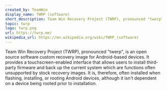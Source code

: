 ```yaml
---
created_by: TeamWin
display_name: TWRP (software)
short_description: Team Win Recovery Project (TWRP), pronounced "twerp", is an open-source software custom recovery image for Android-based devices.
topic: twrp
logo: twrp.png
url: https://twrp.me/
wikipedia_url: https://en.wikipedia.org/wiki/TWRP_(software)
---
```


Team Win Recovery Project (TWRP), pronounced "twerp", is an open source software custom recovery image for Android-based devices. It provides a touchscreen-enabled interface that allows users to install third-party firmware and back up the current system which are functions often unsupported by stock recovery images. It is, therefore, often installed when flashing, installing, or rooting Android devices, although it isn't dependent on a device being rooted prior to installation.
